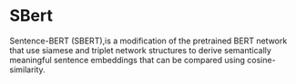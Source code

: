 # SBert
Sentence-BERT (SBERT),is a modification of the pretrained BERT network that use siamese and triplet network structures to derive semantically meaningful sentence embeddings that can be compared using cosine-similarity. 
